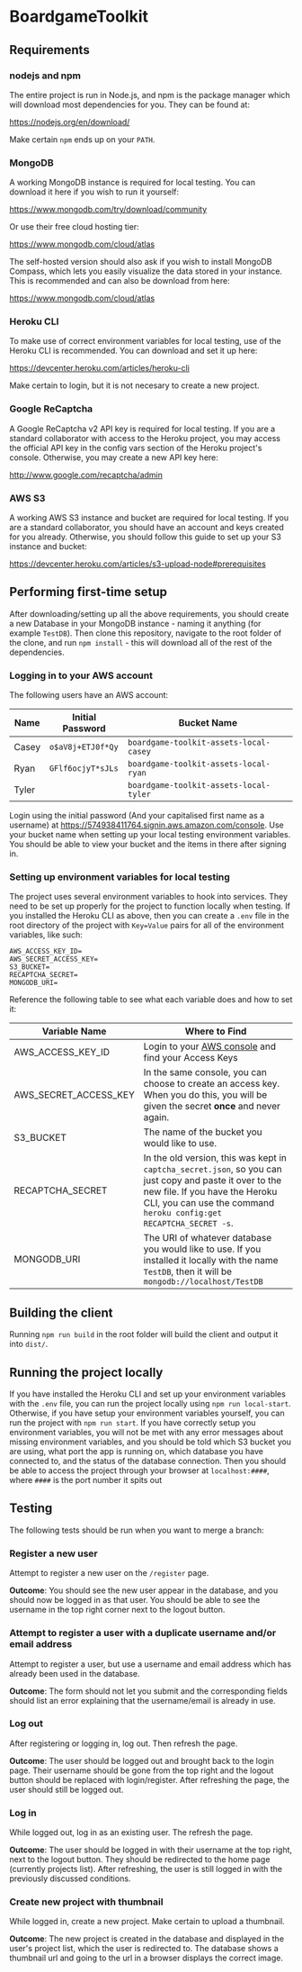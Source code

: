 # BoardgameToolkit

## Requirements

### nodejs and npm

The entire project is run in Node.js, and npm is the package manager which will download most dependencies for you. They can be found at:

https://nodejs.org/en/download/

Make certain `npm` ends up on your `PATH`.

### MongoDB

A working MongoDB instance is required for local testing. You can download it here if you wish to run it yourself:

https://www.mongodb.com/try/download/community

Or use their free cloud hosting tier:

https://www.mongodb.com/cloud/atlas

The self-hosted version should also ask if you wish to install MongoDB Compass, which lets you easily visualize the data stored in your instance. This is recommended and can also be download from here:

https://www.mongodb.com/cloud/atlas

### Heroku CLI

To make use of correct environment variables for local testing, use of the Heroku CLI is recommended. You can download and set it up here:

https://devcenter.heroku.com/articles/heroku-cli

Make certain to login, but it is not necesary to create a new project.

### Google ReCaptcha

A Google ReCaptcha v2 API key is required for local testing. If you are a standard collaborator with access to the Heroku project, you may access the official API key in the config vars section of the Heroku project's console. Otherwise, you may create a new API key here:

http://www.google.com/recaptcha/admin

### AWS S3

A working AWS S3 instance and bucket are required for local testing. If you are a standard collaborator, you should have an account and keys created for you already. Otherwise, you should follow this guide to set up your S3 instance and bucket:

https://devcenter.heroku.com/articles/s3-upload-node#prerequisites

## Performing first-time setup

After downloading/setting up all the above requirements, you should create a new Database in your MongoDB instance - naming it anything (for example `TestDB`). Then clone this repository, navigate to the root folder of the clone, and run `npm install` - this will download all of the rest of the dependencies.

### Logging in to your AWS account

The following users have an AWS account:

Name | Initial Password | Bucket Name
---- | ---------------- | -----------
Casey | `o$aV8j+ETJ0f*Qy` | `boardgame-toolkit-assets-local-casey`
Ryan | `GFlf6ocjyT*sJLs` | `boardgame-toolkit-assets-local-ryan`
Tyler |                 | `boardgame-toolkit-assets-local-tyler`

Login using the initial password (And your capitalised first name as a username) at https://574938411764.signin.aws.amazon.com/console. Use your bucket name when setting up your local testing environment variables. You should be able to view your bucket and the items in there after signing in.

### Setting up environment variables for local testing

The project uses several environment variables to hook into services. They need to be set up properly for the project to function locally when testing. If you installed the Heroku CLI as above, then you can create a `.env` file in the root directory of the project with `Key=Value` pairs for all of the environment variables, like such:

```
AWS_ACCESS_KEY_ID=
AWS_SECRET_ACCESS_KEY=
S3_BUCKET=
RECAPTCHA_SECRET=
MONGODB_URI=
```

Reference the following table to see what each variable does and how to set it:

Variable Name | Where to Find
------------- | -------------
AWS_ACCESS_KEY_ID | Login to your [AWS console](https://console.aws.amazon.com/iam/home#/security_credentials) and find your Access Keys
AWS_SECRET_ACCESS_KEY | In the same console, you can choose to create an access key. When you do this, you will be given the secret **once** and never again.
S3_BUCKET | The name of the bucket you would like to use.
RECAPTCHA_SECRET | In the old version, this was kept in `captcha_secret.json`, so you can just copy and paste it over to the new file. If you have the Heroku CLI, you can use the command `heroku config:get RECAPTCHA_SECRET -s`.
MONGODB_URI | The URI of whatever database you would like to use. If you installed it locally with the name `TestDB`, then it will be `mongodb://localhost/TestDB`

## Building the client

Running `npm run build` in the root folder will build the client and output it into `dist/`.

## Running the project locally

If you have installed the Heroku CLI and set up your environment variables with the `.env` file, you can run the project locally using `npm run local-start`. Otherwise, if you have setup your environment variables yourself, you can run the project with `npm run start`. If you have correctly setup you environment variables, you will not be met with any error messages about missing environment variables, and you should be told which S3 bucket you are using, what port the app is running on, which database you have connected to, and the status of the database connection. Then you should be able to access the project through your browser at `localhost:####`, where `####` is the port number it spits out

## Testing

The following tests should be run when you want to merge a branch:

### Register a new user

Attempt to register a new user on the `/register` page.

**Outcome**: You should see the new user appear in the database, and you should now be logged in as that user. You should be able to see the username in the top right corner next to the logout button.

### Attempt to register a user with a duplicate username and/or email address

Attempt to register a user, but use a username and email address which has already been used in the database.

**Outcome**: The form should not let you submit and the corresponding fields should list an error explaining that the username/email is already in use.

### Log out

After registering or logging in, log out. Then refresh the page.

**Outcome**: The user should be logged out and brought back to the login page. Their username should be gone from the top right and the logout button should be replaced with login/register. After refreshing the page, the user should still be logged out.

### Log in

While logged out, log in as an existing user. The refresh the page.

**Outcome**: The user should be logged in with their username at the top right, next to the logout button. They should be redirected to the home page (currently projects list). After refreshing, the user is still logged in with the previously discussed conditions.

### Create new project with thumbnail

While logged in, create a new project. Make certain to upload a thumbnail.

**Outcome**: The new project is created in the database and displayed in the user's project list, which the user is redirected to. The database shows a thumbnail url and going to the url in a browser displays the correct image.

